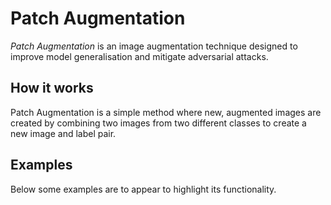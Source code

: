 # Patch Augmentation
*Patch Augmentation* is an image augmentation technique designed to improve model generalisation and mitigate adversarial attacks.

## How it works

Patch Augmentation is a simple method where new, augmented images are created by combining two images from two different classes to create a new image and label pair.

## Examples

Below some examples are to appear to highlight its functionality.
